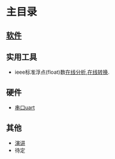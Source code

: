 # 主目录

## [软件](/soft/index)


## 实用工具
* ieee标准浮点(float)数[在线分析](http://babbage.cs.qc.cuny.edu/IEEE-754/),[在线转换](http://www.binaryconvert.com/).

## 硬件
* [串口uart](uart)

## 其他
* [演讲](yanjiang)
* 待定